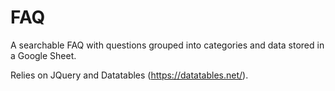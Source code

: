 # FAQ
A searchable FAQ with questions grouped into categories and data stored in a Google Sheet.

Relies on JQuery and Datatables (https://datatables.net/).
